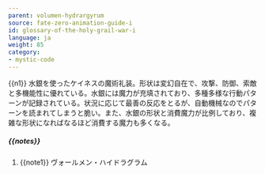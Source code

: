 ```yaml
---
parent: volumen-hydrargyrum
source: fate-zero-animation-guide-i
id: glossary-of-the-holy-grail-war-i
language: ja
weight: 85
category:
- mystic-code
---
```


{{n1}}
水銀を使ったケイネスの魔術礼装。形状は変幻自在で、攻撃、防御、索敵と多機能性に優れている。水銀には魔力が充填されており、多種多様な行動パターンが記録されている。状況に応じて最善の反応をとるが、自動機械なのでパターンを読まれてしまうと脆い。また、水銀の形状と消費魔力が比例しており、複雑な形状になればなるほど消費する魔力も多くなる。

##### {{notes}}

1. {{note1}} ヴォールメン・ハイドラグラム
